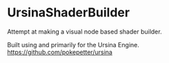 # UrsinaShaderBuilder
Attempt at making a visual node based shader builder.

Built using and primarily for the Ursina Engine.
https://github.com/pokepetter/ursina
